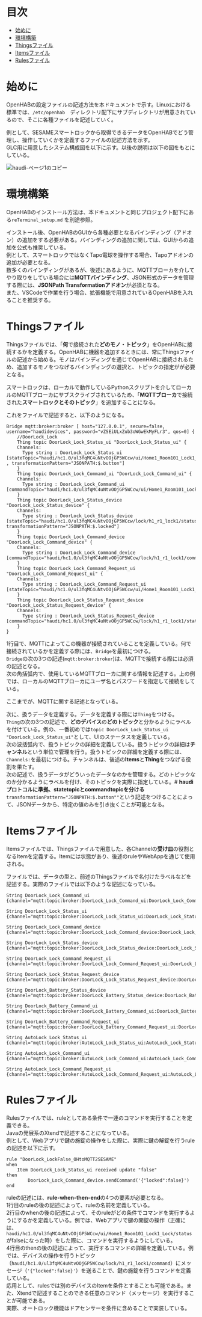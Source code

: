 # 目次
- [始めに](#始めに)
- [環境構築](#環境構築)
- [Thingsファイル](#thingsファイル)
- [Itemsファイル](#Itemsファイル)
- [Rulesファイル](#rulesファイル)

# 始めに
OpenHABの設定ファイルの記述方法を本ドキュメントで示す。Linuxにおける標準では、`/etc/openhab`　ディレクトリ配下にサブディレクトリが用意されているので、そこに各種ファイルを記述していく。  

例として、SESAMEスマートロックから取得できるデータをOpenHABでどう管理し、操作していくかを定義するファイルの記述方法を示す。  
GLC用に用意したシステム構成図を以下に示す。以後の説明は以下の図をもとにしている。  

![haudi-ページ1のコピー](https://user-images.githubusercontent.com/74150680/158243840-25faf139-c9f7-43d3-b002-a3fca38e8427.jpg)

# 環境構築
OpenHABのインストール方法は、本ドキュメントと同じプロジェクト配下にある`reTerminal_setup.md` を別途参照。  

インストール後、OpenHABのGUIから各種必要となるバインディング（アドオン）の追加をする必要がある。バインディングの追加に関しては、GUIからの追加を公式も推奨している。  
例として、スマートロックではなくTapo電球を操作する場合、Tapoアドオンの追加が必要となる。  
数多くのバインディングがあるが、後述にあるように、MQTTブローカを介してやり取りをしている場合には**MQTTバインディング**、JSON形式のデータを管理する際には、**JSONPath Transformationアドオン**が必須となる。  
また、VSCodeで作業を行う場合、拡張機能で用意されているOpenHABを入れることを推奨する。

# Thingsファイル
Thingsファイルでは、「**何**で接続された**どのモノ・トピック**」をOpenHABに接続するかを定義する。OpenHABに機器を追加するときには、常にThingsファイルの記述から始める。モノはバインディングを通じてOpenHABに接続されるため、追加するモノをつなげるバインディングの選択と、トピックの指定がが必要となる。  

スマートロックは、ローカルで動作しているPythonスクリプトを介してローカルのMQTTブローカにサブスクライブされているため、「**MQTTブローカ**で接続された**スマートロックとそのトピック**」を追加することになる。 

これをファイルで記述すると、以下のようになる。  
```
Bridge mqtt:broker:broker [ host="127.0.0.1", secure=false, username="haudidevices", password="vZSEiULxZub3oWGwEkMyFLr3", qos=0] {
    //DoorLock_Lock
    Thing topic DoorLock_Lock_Status_ui "DoorLock_Lock_Status_ui" {
    Channels:
      Type string : DoorLock_Lock_Status_ui [stateTopic="haudi/hc1.0/ul3fqMC4uNtvOOjGP5WCcw/ui/Home1_Room101_Lock1_Lock/status" , transformationPattern="JSONPATH:$.button"]
    }
    Thing topic DoorLock_Lock_Command_ui "DoorLock_Lock_Command_ui" {
    Channels:
      Type string : DoorLock_Lock_Command_ui [commandTopic="haudi/hc1.0/ul3fqMC4uNtvOOjGP5WCcw/ui/Home1_Room101_Lock1_Lock/command"]
    }
    Thing topic DoorLock_Lock_Status_device "DoorLock_Lock_Status_device" {
    Channels:
      Type string : DoorLock_Lock_Status_device [stateTopic="haudi/hc1.0/ul3fqMC4uNtvOOjGP5WCcw/lock/h1_r1_lock1/status", transformationPattern="JSONPATH:$.locked"]
    }
    Thing topic DoorLock_Lock_Command_device "DoorLock_Lock_Command_device" {
    Channels:
      Type string : DoorLock_Lock_Command_device [commandTopic="haudi/hc1.0/ul3fqMC4uNtvOOjGP5WCcw/lock/h1_r1_lock1/command"]
    }
    Thing topic DoorLock_Lock_Command_Request_ui "DoorLock_Lock_Command_Request_ui" {
    Channels:
      Type string : DoorLock_Lock_Command_Request_ui [stateTopic="haudi/hc1.0/ul3fqMC4uNtvOOjGP5WCcw/ui/Home1_Room101_Lock1_Lock/command_request"]
    }
    Thing topic DoorLock_Lock_Status_Request_device "DoorLock_Lock_Status_Request_device" {
    Channels:
      Type string : DoorLock_Lock_Status_Request_device [commandTopic="haudi/hc1.0/ul3fqMC4uNtvOOjGP5WCcw/lock/h1_r1_lock1/status_request"]
    }
}
```

1行目で、MQTTによってこの機器が接続されていることを定義している。何で接続されているかを定義する際には、`Bridge`を最初につける。  
`Bridge`の次の3つの記述(`mqtt:broker:broker`)は、MQTTで接続する際には必須の記述となる。  
次の角括弧内で、使用しているMQTTブローカに関する情報を記述する。上の例では、ローカルのMQTTブローカにユーザ名とパスワードを指定して接続をしている。  

ここまでが、MQTTに関する記述となっている。  

次に、扱うデータを定義する。データを定義する際には`Thing`をつける。  
`Thing`の次の3つの記述で、**どのデバイス**の**どのトピック**と分かるようにラベルを付けている。例の、一番初めでは`topic DoorLock_Lock_Status_ui "DoorLock_Lock_Status_ui"`として、UIのステータスを定義している。  
次の波括弧内で、扱うトピックの詳細を定義している。扱うトピックの詳細は**チャンネル**という単位で管理を行う。扱うトピックの詳細を定義する際には、`Channels:`を最初につける。チャンネルは、後述の**Items**と**Thing**をつなげる役割を果たす。  
次の記述で、扱うデータがどういったデータなのかを管理する。どのトピックなのか分かるようにラベルを付け、そのトピックを実際に指定している。# **haudiプロトコルに準拠、statetopicとcommandtopicを分ける**  
`transformationPattern="JSONPATH:$.button""`という記述をつけることによって、JSONデータから、特定の値のみを引き抜くことが可能となる。

# Itemsファイル
Itemsファイルでは、Thingsファイルで用意した、各Channelの**受け皿**の役割となるItemを定義する。Itemには状態があり、後述のruleやWebAppを通じて使用される。  

ファイルでは、データの型と、前述のThingsファイルで名付けたラベルなどを記述する。実際のファイルでは以下のような記述になっている。  

```
String DoorLock_Lock_Command_ui {channel="mqtt:topic:broker:DoorLock_Lock_Command_ui:DoorLock_Lock_Command_ui"}

String DoorLock_Lock_Status_ui {channel="mqtt:topic:broker:DoorLock_Lock_Status_ui:DoorLock_Lock_Status_ui"}

String DoorLock_Lock_Command_device {channel="mqtt:topic:broker:DoorLock_Lock_Command_device:DoorLock_Lock_Command_device"}

String DoorLock_Lock_Status_device {channel="mqtt:topic:broker:DoorLock_Lock_Status_device:DoorLock_Lock_Status_device"}

String DoorLock_Lock_Command_Request_ui {channel="mqtt:topic:broker:DoorLock_Lock_Command_Request_ui:DoorLock_Lock_Command_Request_ui"}

String DoorLock_Lock_Status_Request_device {channel="mqtt:topic:broker:DoorLock_Lock_Status_Request_device:DoorLock_Lock_Status_Request_device"}

String DoorLock_Battery_Status_device {channel="mqtt:topic:broker:DoorLock_Battery_Status_device:DoorLock_Battery_Status_device"}

String DoorLock_Battery_Command_ui {channel="mqtt:topic:broker:DoorLock_Battery_Command_ui:DoorLock_Battery_Command_ui"}

String DoorLock_Battery_Command_Request_ui {channel="mqtt:topic:broker:DoorLock_Battery_Command_Request_ui:DoorLock_Battery_Command_Request_ui"}

String AutoLock_Lock_Status_ui {channel="mqtt:topic:broker:AutoLock_Lock_Status_ui:AutoLock_Lock_Status_ui"}

String AutoLock_Lock_Command_ui {channel="mqtt:topic:broker:AutoLock_Lock_Command_ui:AutoLock_Lock_Command_ui"}

String AutoLock_Lock_Command_Request_ui {channel="mqtt:topic:broker:AutoLock_Lock_Command_Request_ui:AutoLock_Lock_Command_Request_ui"}
```

# Rulesファイル
Rulesファイルでは、ruleとしてある条件で一連のコマンドを実行することを定義できる。  
Javaの発展系のXtendで記述することになっている。  
例として、Webアプリで鍵の施錠の操作をした際に、実際に鍵の解錠を行うruleの記述を以下に示す。  

```
rule "DoorLock_LockFalse_OHtoMQTT2SESAME"
when
    Item DoorLock_Lock_Status_ui received update "false"
then
        DoorLock_Lock_Command_device.sendCommand('{"locked":false}')
end
```

ruleの記述には、**rule-when-then-end**の4つの要素が必要となる。  
1行目のruleの後の記述によって、ruleの名前を定義している。  
2行目のwhenの後の記述によって、そのruleがどの条件でコマンドを実行するようにするかを定義している。例では、Webアプリで鍵の開錠の操作（正確には、`haudi/hc1.0/ul3fqMC4uNtvOOjGP5WCcw/ui/Home1_Room101_Lock1_Lock/status`がfalseになった時）をした際に、コマンドを実行するようにしている。  
4行目のthenの後の記述によって、実行するコマンドの詳細を定義している。例では、デバイスの操作を行うトピック（`haudi/hc1.0/ul3fqMC4uNtvOOjGP5WCcw/lock/h1_r1_lock1/command`）にメッセージ（`'{"locked":false}'`）を送ることで、鍵の施錠を行うコマンドを定義している。  
応用として、rulesでは別のデバイスのItemを条件とすることも可能である。また、Xtendで記述することのできる任意のコマンド（メッセージ）を実行することが可能である。  
実際、オートロック機能はドアセンサーを条件に含めることで実装している。  
